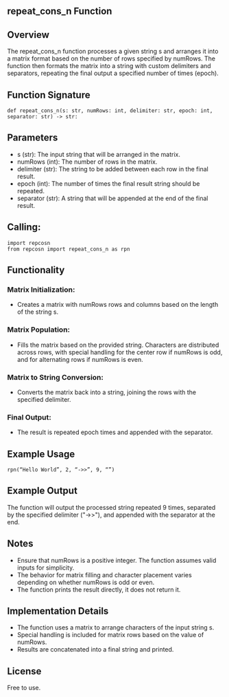## repeat_cons_n Function

## Overview
The repeat_cons_n function processes a given string s and arranges it into a matrix format based on the number of rows specified by numRows. The function then formats the matrix into a string with custom delimiters and separators, repeating the final output a specified number of times (epoch).


## Function Signature
```
def repeat_cons_n(s: str, numRows: int, delimiter: str, epoch: int, separator: str) -> str: 
```


## Parameters
*	s (str): The input string that will be arranged in the matrix.
*	numRows (int): The number of rows in the matrix.
*	delimiter (str): The string to be added between each row in the final result.
*	epoch (int): The number of times the final result string should be repeated.
*	separator (str): A string that will be appended at the end of the final result.


## Calling: 
```
import repcosn
from repcosn import repeat_cons_n as rpn 
```

## Functionality

### Matrix Initialization:
*	Creates a matrix with numRows rows and columns based on the length of the string s.

### Matrix Population:
*	Fills the matrix based on the provided string. Characters are distributed across rows, with special handling for the center row if numRows is odd, and for alternating rows if numRows is even.

### Matrix to String Conversion:
*	Converts the matrix back into a string, joining the rows with the specified delimiter.

### Final Output:
*	The result is repeated epoch times and appended with the separator.


## Example Usage

```
rpn(“Hello World”, 2, “->>”, 9, “”) 
```

## Example Output
The function will output the processed string repeated 9 times, separated by the specified delimiter ("->>"), and appended with the separator at the end.


## Notes
*	Ensure that numRows is a positive integer. The function assumes valid inputs for simplicity.
*   The behavior for matrix filling and character placement varies depending on whether numRows is odd or even.
*	The function prints the result directly, it does not return it.


## Implementation Details
*	The function uses a matrix to arrange characters of the input string s.
*	Special handling is included for matrix rows based on the value of numRows.
*	Results are concatenated into a final string and printed.


## License
Free to use.

